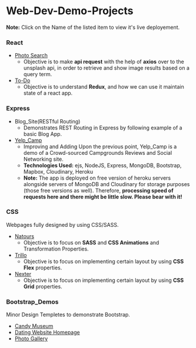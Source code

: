 # Web-Dev-Demo-Projects

**Note:** Click on the Name of the listed item to view it's live deployement.

### React

- [Photo Search](https://react-search-photo-app.netlify.app/)
  - Objective is to make **api request** with the help of **axios** over to the unsplash api, in order to retrieve and show image results based on a query term.
- [To-Do](https://react-redux-to-do-demo.netlify.app/)
  - Objective is to understand **Redux**, and how we can use it maintain state of a react app.

### Express

- Blog_Site(RESTful Routing)
  - Demonstrates REST Routing in Express by following example of a basic Blog App.
- [Yelp_Camp](https://prac-yelpcamp.herokuapp.com/)
  - Improving and Adding Upon the previous point, Yelp_Camp is a demo of a Crowd-sourced Campgrounds Reviews and Social Networking site.
  - **Technologies Used:** ejs, NodeJS, Express, MongoDB, Bootstrap, Mapbox, Cloudinary, Heroku
  - **Note:** The app is deployed on free version of heroku servers alongside servers of MongoDB and Cloudinary for storage purposes (those free versions as well). Therefore, **processing speed of requests here and there might be little slow. Please bear with it!**

### CSS

Webpages fully designed by using CSS/SASS.

- [Natours](https://css-animation-and-sass-demo.netlify.app/)
  - Objective is to focus on **SASS** and **CSS Animations** and Transformation Properties.
- [Trillo](https://css-flexbox-demo.netlify.app/)
  - Objective is to focus on implementing certain layout by using **CSS Flex** properties.
- [Nexter](https://css-grid-demo.netlify.app/)
  - Objective is to focus on implementing certain layout by using **CSS Grid** properties.

### Bootstrap_Demos

Minor Design Templetes to demonstrate Bootstrap.

- [Candy Museum](https://candy-museum-demo.netlify.app/)
- [Dating Website Homepage](https://bootstrap-homepage-demo.netlify.app/)
- [Photo Gallery](https://simple-photogallery-demo.netlify.app/)
